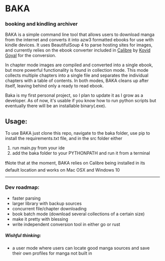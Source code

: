 # BAKA
### booking and kindling archiver

BAKA is a simple command line tool that allows users to download manga from the internet and
converts it into azw3 formatted ebooks for use with kindle devices. It uses
BeautifulSoup 4 to parse hosting sites for images, and currently relies on the ebook converter included in [Calibre](https://github.com/kovidgoyal/calibre) by [Kovid Goyal](https://kovidgoyal.net) for the conversion. 

In chapter mode images are compiled and converted into a single ebook, but more powerful functionality is
found in collection mode. This mode collects multiple chapters into a single file and separates the individual chapters with a table of contents. 
In both modes, BAKA cleans up after itself, leaving behind only a ready to read ebook.
 
Baka is my first personal project, so I plan to update it as I grow as a developer. As of now, it's usable if you know how to run python scripts but eventually there will be an installable binary(.exe).

## Usage:
To use BAKA just clone this repo, navigate to the baka folder, use pip to install the requirements.txt file, and in the src folder either 
1. run main.py from your ide
2. add the baka folder to your PYTHONPATH and run it from a terminal 

❗Note that at the moment, BAKA relies on Calibre being installed in its default location and works on Mac OSX and Windows 10
<hr>

### Dev roadmap:
  - faster parsing
  - larger library with backup sources
  - concurrent file/chapter downloading
  - book batch mode (download several collections of a certain size)
  - make it pretty with blessing
  - write independent conversion tool in either go or rust

##### Wishful thinking:
  - a user mode where users can locate good manga sources and save their own profiles for manga not built in
